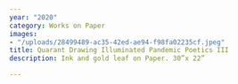 ```yaml
---
year: "2020"
category: Works on Paper
images:
- "/uploads/28499489-ac35-42ed-ae94-f98fa02235cf.jpeg"
title: Quarant Drawing Illuminated Pandemic Poetics III
description: Ink and gold leaf on Paper. 30”x 22”

---
```

